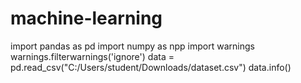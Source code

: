 # machine-learning
import pandas as pd
import numpy as npp
import warnings
warnings.filterwarnings('ignore')
data = pd.read_csv("C:/Users/student/Downloads/dataset.csv")
data.info()
